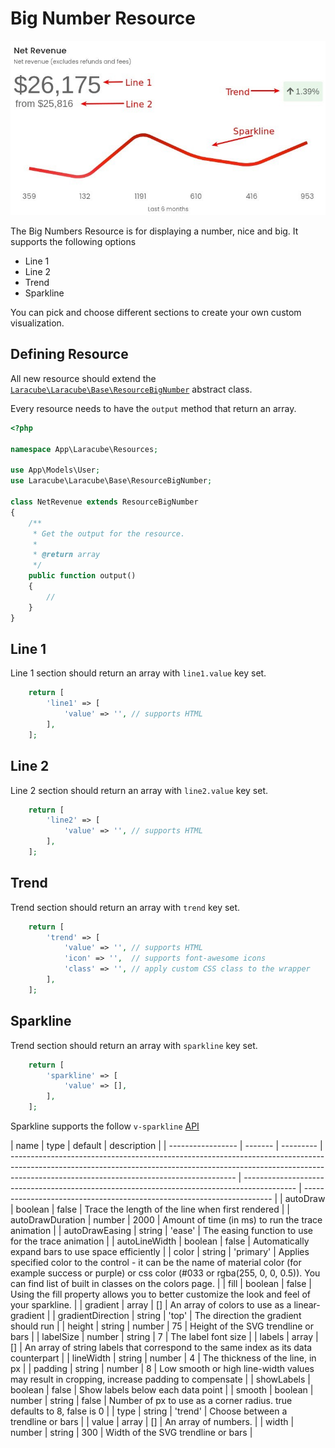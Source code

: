 # Big Number Resource

![Big Number Sections](./assets/big-number.png)

The Big Numbers Resource is for displaying a number, nice and big. It supports the following options

- Line 1
- Line 2
- Trend
- Sparkline

You can pick and choose different sections to create your own custom visualization.

## Defining Resource

All new resource should extend the
[`Laracube\Laracube\Base\ResourceBigNumber`](https://github.com/laracube/laracube/blob/master/src/Base/ResourceBigNumber.php)
abstract class.

Every resource needs to have the `output` method that return an array.

```php
<?php

namespace App\Laracube\Resources;

use App\Models\User;
use Laracube\Laracube\Base\ResourceBigNumber;

class NetRevenue extends ResourceBigNumber
{
    /**
     * Get the output for the resource.
     *
     * @return array
     */
    public function output()
    {
        //
    }
}
```

## Line 1

Line 1 section should return an array with `line1.value` key set.

```php
    return [
        'line1' => [
            'value' => '', // supports HTML
        ],
    ];
```

## Line 2

Line 2 section should return an array with `line2.value` key set.

```php
    return [
        'line2' => [
            'value' => '', // supports HTML
        ],
    ];
```

## Trend

Trend section should return an array with `trend` key set.

```php
    return [
        'trend' => [
            'value' => '', // supports HTML
            'icon' => '',  // supports font-awesome icons
            'class' => '', // apply custom CSS class to the wrapper
        ],
    ];
```

## Sparkline

Trend section should return an array with `sparkline` key set.

```php
    return [
        'sparkline' => [
            'value' => [],
        ],
    ];
```

Sparkline supports the follow `v-sparkline` [API](https://vuetifyjs.com/en/api/v-sparkline/)

| name              | type    | default   | description                                                                                                                                                                                                          |
| ----------------- | ------- | --------- | -------------------------------------------------------------------------------------------------------------------------------------------------------------------------------------------------------------------- | ------------------------------------------------------------------------------------------- | ---------------------------------------------------------------------- |
| autoDraw          | boolean | false     | Trace the length of the line when first rendered                                                                                                                                                                     |
| autoDrawDuration  | number  | 2000      | Amount of time (in ms) to run the trace animation                                                                                                                                                                    |
| autoDrawEasing    | string  | 'ease'    | The easing function to use for the trace animation                                                                                                                                                                   |
| autoLineWidth     | boolean | false     | Automatically expand bars to use space efficiently                                                                                                                                                                   |
| color             | string  | 'primary' | Applies specified color to the control - it can be the name of material color (for example success or purple) or css color (#033 or rgba(255, 0, 0, 0.5)). You can find list of built in classes on the colors page. |
| fill              | boolean | false     | Using the fill property allows you to better customize the look and feel of your sparkline.                                                                                                                          |
| gradient          | array   | []        | An array of colors to use as a linear-gradient                                                                                                                                                                       |
| gradientDirection | string  | 'top'     | The direction the gradient should run                                                                                                                                                                                |
| height            | string  | number    | 75                                                                                                                                                                                                                   | Height of the SVG trendline or bars                                                         |
| labelSize         | number  | string    | 7                                                                                                                                                                                                                    | The label font size                                                                         |
| labels            | array   | []        | An array of string labels that correspond to the same index as its data counterpart                                                                                                                                  |
| lineWidth         | string  | number    | 4                                                                                                                                                                                                                    | The thickness of the line, in px                                                            |
| padding           | string  | number    | 8                                                                                                                                                                                                                    | Low smooth or high line-width values may result in cropping, increase padding to compensate |
| showLabels        | boolean | false     | Show labels below each data point                                                                                                                                                                                    |
| smooth            | boolean | number    | string                                                                                                                                                                                                               | false                                                                                       | Number of px to use as a corner radius. true defaults to 8, false is 0 |
| type              | string  | 'trend'   | Choose between a trendline or bars                                                                                                                                                                                   |
| value             | array   | []        | An array of numbers.                                                                                                                                                                                                 |
| width             | number  | string    | 300                                                                                                                                                                                                                  | Width of the SVG trendline or bars                                                          |
